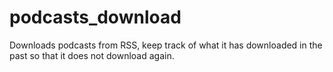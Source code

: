 podcasts_download
=================

Downloads podcasts from RSS, keep track of what it has downloaded in the past so that it does not download again.
